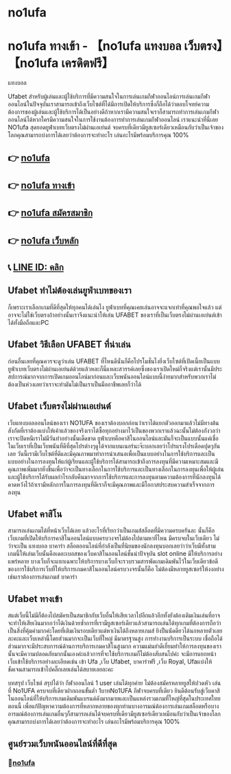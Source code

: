 # no1ufa
# no1ufa ทางเข้า - 【no1ufa แทงบอล เว็บตรง】【no1ufa เครดิตฟรี】

แทงบอล

Ufabet  สำหรับผู้เล่นและผู้ใช้บริการที่มีความสนใจในการเล่นเกมกีฬาออนไลน์การเล่นเกมกีฬาออนไลน์ในปัจจุบันเราสามารถเข้าถึงเว็บไซต์ที่ได้มีการเปิดให้บริการซึ่งก็ถือได้ว่าตอบโจทย์ความต้องการของผู้เล่นและผู้ใช้บริการได้เป็นอย่างดีถ้าหากเรามีความสนใจเราก็สามารถทำการเล่นเกมกีฬาออนไลน์ได้หากใครมีความสนใจในการใช้งานต้องการทำการเล่นเกมกีฬาออนไลน์ เราแนะนำที่นี่เลย NO1ufa สุดยอดยูฟ่าเบทเว็บตรงไม่ผ่านเอเย่นต์ จบครบที่เดียวมียูสเซอร์เดียวเหมือนกับว่าเป็นเจ้าของโลกคุณสามารถบ่งการได้เลยว่าต้องการจะทำอะไร เล่นอะไรมีพร้อมบริการคุณ 100%


## 👉 [no1ufa](https://no1ufa.com/)
## 👉 [no1ufa ทางเข้า](https://no1ufa.mybet789.com/)
## 👉 [no1ufa สมัครสมาชิก](https://no1ufa.mybet789.com/register/)
## 👉 [no1ufa เว็บหลัก](https://no1ufa.com/)
## 📞 [LINE ID: คลิก](https://no1ufa.com/)

## Ufabet ทำไม่ต้องเล่นยูฟ่าเบทของเรา
ก็เพราะเราเลือกเกมที่ดีที่สุดให้ทุกคนได้เล่นไง ยูฟ่าเบทที่คุณเคยเล่นอาจจะแจกเท่าที่คุณพอใจแล้ว แต่อาจจะไม่ใช่เว็บตรงถ้าอย่างนั้นเราจึงแนะนำให้เล่น UFABET ของเราที่เป็นเว็บตรงไม่ผ่านเอเย่นต์เข้าได้ทั้งมือถือและPC

## Ufabet  วิธีเลือก UFABET ที่น่าเล่น
ก่อนอื่นเลยที่คุณควรจะดูว่าเล่น UFABET ที่ไหนดีนั่นก็คือโปรโมชั่นไงยิ่งเว็บไซต์ที่เปิดเนี้ยเป็นแบบ ยูฟ่าเบทเว็บตรงไม่ผ่านเอเย่นต์ด้วยแล้วหละก็นี่แหละสวรรค์เลยซึ่งของเราเปิดใหม่ก็จริงแต่เรานั้นมีประสปการณ์มากจากการเปิดเกมออนไลน์มาก่อนและเว็บพนันออนไลน์แบบนี้ง่ายมากสำหรับพวกเราไม่ต้องเป็นห่วงเลยว่าเราจะทำมันไม่เป็นเราเป็นมืออาชีพเลยก็ว่าได้

## Ufabet  เว็บตรงไม่ผ่านเอเย่นต์
เว็บแทงบอลออนไลน์ของเรา NO1UFA ของเราต้องบอกก่อนว่าเราได้แยกตัวออกมาแล้วไม่มีทางต้นสังกัดที่เราต้องแบ่งให้เค้าแล้วของจริงเราได้ซื้อทุกอย่างมาไว้เป็นของพวกเราแล้วฉะนั้นไม่ต้องกังวลว่าเราจะปิดหนีเราไม่มีวันทำอย่างนั้นเด็ดขาด ยูฟ่าเบทคือคาสิโนออนไลน์และมันก็จะเป็นแบบนั้นแค่เชื่อในเว็บเราที่เป็นเว็บพนันที่ดีที่สุดโปรต่างๆดูได้จากแบนเนอร์นะจ๊ะบอกเลยว่าโปรแรงโปรเดือดปุดๆกันเลย วันนี้เรามีเว็บไซต์ที่ดีและมีคุณภาพมาทำการนำเสนอเพื่อเป็นแบบอย่างในการใช้บริการและเป็นแบบอย่างในการลงทุนให้แก่ผู้เรียนและผู้ใช้บริการได้สามารถเข้าถึงการลงทุนที่มีความเหมาะสมและมีคุณภาพเพิ่มมากยิ่งขึ้นเพื่อว่าจะเป็นทางเลือกในการใช้บริการและเป็นทางเลือกในการลงทุนเพื่อให้ผู้เล่นและผู้ใช้บริการได้รับผลกำไรกลับคืนมาจากการใช้บริการและการลงทุนตามความต้องการที่นักลงทุนได้คาดหวังไว้ถ้าเรามีหลักการในการลงทุนที่ดีเราก็จะมีคุณภาพและมีโอกาสประสบความสำเร็จจากการลงทุน

## Ufabet คาสิโน
 สามารถเล่นเกมได้ที่หน้าเว็บได้เลย แล้วอะไรที่เรียกว่าเป็นเกมส์สล็อตที่มีความครบครันละ นั้นก็คือ เว็บเกมที่เปิดให้บริการคาสิโนออนไลน์แบบครบวงจรไม่ต้องไปตามหาที่ไหน มีครบจบในเว็บเดียว ไม่ว่าจะเป็น แทงบอล บาคาร่า สล็อตออนไลน์ที่กำลังเป็นที่นิยมของนักลงทุนบอกเลยว่าว่าเว็บมีทั้งสามเกมนี้ให้เล่นเว็บนั้นคือเดอะเบอสของเว็บคาสิโนออนไลน์ชั้นนำปัจจุบัน slot online มีให้บริการอย่างแพร่หลาย บางเว็บก็จะแยกเฉพาะให้บริการบางเว็บก็จะรวบรวมสารพัดเกมเดิมพันไว้ในเว็บเดียวข้อดีของการใช้บริการเว็บที่ให้บริการเกมคาสิโนออนไลน์ครบวงจรนั้นก็คือ ไม่ต้องมีหลายยูสเซอร์ให้งงอย่างเช่นเราต้องการเล่นเกมส์ บาคาร่า

## Ufabet ทางเข้า
สแต่เว็บนี้ไม่มีก็ต้องไปสมัครเป็นสมาชิกกับเว็บอื่นให้เสียเวลาไปอีกแล้วอีกทั้งยังต้องเติมเงินเล่นที่อาจจะทำให้เสียเงินมากกว่าได้เงินด้วยซ้ำการที่เรามียูสเซอร์เดียวแล้วสามารถเล่นได้ทุกเกมที่ต้องการถือว่าเป็นสิ่งที่คุ้มค่ามากค่ะโดยที่เติมเงินรอบเดียวแต่หาเงินได้ถึงหลายเกมส์ ยิงปืนนัดดียวได้นกหลายตัวเลยละคะและเว็บเหล่านี้โดยส่วนมากจะเป็นเว็บที่ใหญ่ มีมาตรฐานสูง การทำงานบริการเป็นระบบ เชื่อถือได้ส่วนมากจะมีประสบการณ์ด้านการบริการเกมคาสิโนสูงมาก ความแม่นยำดีเยี่ยมทำให้การลงทุนของเรานั้นจะมีความปลอดภัยมากนั้นเองค่ะแล้วการที่จะใช้บริการเกมก็ไม่ต้องสับสนไปค่ะ จะมีการแยกหน้าเว็บเข้าใช้บริการอย่างละเอียดเช่น เข้า Ufa ,เว็บ Ufabet, บาคาร่าฟรี ,เว็บ Royal, Ufaแบ่งให้ชัดเจนสามารถเข้าไปคลิ๊กเลยเล่นได้สบายเลยละคะ

บทสรุป เว็บไซต์
สรุปได้ว่า กีฬาออนไลน์ 1 user เล่นได้ทุกค่าย ไม่ต้องสมัครหลายยูสให้ปวดหัว เล่นที่ No1UFA ครบจบที่เดียวฝากถอนขั้นต่ำ 1บาทNo1UFA กีฬาจบครบที่เดียว ยินดีต้อนรับสู่เว็บคาสิโนออนไลน์ที่ให้บริการเกมเดิมพันแบรนด์ดังมากมายและเป็นแหล่งรวมเกมที่ใหญ่ที่สุดในประเทศใทยตอนนี้ เพื่อแก้ปัญหาความต้องการที่หลากหลายของทุกท่านบางอารมณ์ต้องการเล่นเกมสล็อตหรือบางอารมณ์ต้องการเล่นเกมอื่นๆก็สามารถเล่นได้จบครบที่เดียวมียูสเซอร์เดียวเหมือนกับว่าเป็นเจ้าของโลกคุณสามารถบ่งการได้เลยว่าต้องการจะทำอะไร เล่นอะไรมีพร้อมบริการคุณ 100%


## ศูนย์รวมเว็บพนันออนไลน์ที่ดีที่สุด
### 🧧[no1ufa](https://no1ufa.com//)
